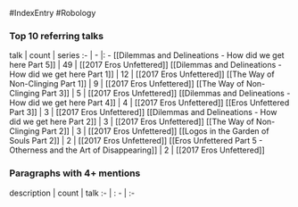 #IndexEntry #Robology

### Top 10 referring talks
talk | count | series
:- | - |: -
[[Dilemmas and Delineations - How did we get here Part 5]] | 49 | [[2017 Eros Unfettered]]
[[Dilemmas and Delineations - How did we get here Part 1]] | 12 | [[2017 Eros Unfettered]]
[[The Way of Non-Clinging Part 1]] | 9 | [[2017 Eros Unfettered]]
[[The Way of Non-Clinging Part 3]] | 5 | [[2017 Eros Unfettered]]
[[Dilemmas and Delineations - How did we get here Part 4]] | 4 | [[2017 Eros Unfettered]]
[[Eros Unfettered Part 3]] | 3 | [[2017 Eros Unfettered]]
[[Dilemmas and Delineations - How did we get here Part 2]] | 3 | [[2017 Eros Unfettered]]
[[The Way of Non-Clinging Part 2]] | 3 | [[2017 Eros Unfettered]]
[[Logos in the Garden of Souls Part 2]] | 2 | [[2017 Eros Unfettered]]
[[Eros Unfettered Part 5 - Otherness and the Art of Disappearing]] | 2 | [[2017 Eros Unfettered]]

### Paragraphs with 4+ mentions
description | count | talk
:- | : - | :-

